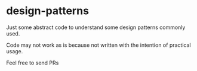 # design-patterns

Just some abstract code to understand some design patterns commonly used.

Code may not work as is because not written with the intention of practical usage.

Feel free to send PRs
